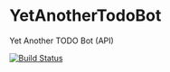 # YetAnotherTodoBot
Yet Another TODO Bot (API)

[![Build Status](https://travis-ci.com/wovalle/YetAnotherTodoBot.svg?branch=master)](https://travis-ci.com/wovalle/YetAnotherTodoBot)